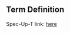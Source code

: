 ## Term Definition

Spec-Up-T link: <a href='https://weboftrust.github.io/WOT-terms/docs/glossary/authorized-vlei-representative'>here</a>
